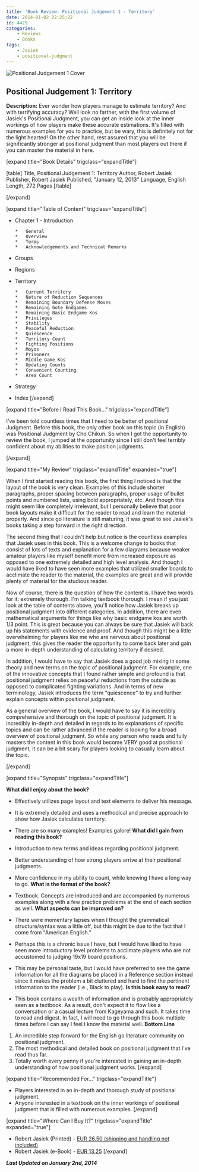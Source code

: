 ```yaml
---
title: 'Book Review: Positional Judgement 1 - Territory'
date: 2014-01-02 22:25:22
id: 4429
categories:
	- Reviews
	- Books
tags:
	- Jasiek
	- positional-judgment
---
```


![Positional Judgement 1 Cover](/images/2014/01/PositionalJudgement_1_Cover_small.png)

## Positional Judgement 1: Territory

**Description:** Ever wonder how players manage to estimate territory? And with terrifying accuracy? Well look no farther, with the first volume of Jasiek's Positional Judgment, you can get an inside look at the inner workings of how players make these accurate estimations. It's filled with numerous examples for you to practice, but be wary, this is definitely not for the light hearted! On the other hand, rest assured that you will be significantly stronger at positional judgment than most players out there if you can master the material in here.

<!--more-->

[expand title="Book Details" trigclass="expandTitle"]

[table]
Title, Positional Judgement 1: Territory
Author, Robert Jasiek
Publisher, Robert Jasiek
Published, "January 12, 2013"
Language, English
Length, 272 Pages
[/table]

[/expand]

[expand title="Table of Content" trigclass="expandTitle"]

*   Chapter 1 - Introduction

		*   General
		*   Overview
		*   Terms
		*   Acknowledgements and Technical Remarks

*   Groups
*   Regions
*   Territory

		*   Current Territory
		*   Nature of Reduction Sequences
		*   Remaining Boundary Defense Moves
		*   Remaining Gote Endgames
		*   Remaining Basic Endgame Kos
		*   Privileges
		*   Stability
		*   Peaceful Reduction
		*   Quiescence
		*   Territory Count
		*   Fighting Positions
		*   Moyos
		*   Prisoners
		*   Middle Game Kos
		*   Updating Counts
		*   Convenient Counting
		*   Area Count

*   Strategy
*   Index
[/expand]

[expand title="Before I Read This Book..." trigclass="expandTitle"]

I've been told countless times that I need to be better of positional Judgment. Before this book, the only other book on this topic (in English) was Positional Judgment by Cho Chikun. So when I got the opportunity to review the book, I jumped at the opportunity since I still don't feel terribly confident about my abilities to make position judgments.

[/expand]

[expand title="My Review" trigclass="expandTitle" expanded="true"]

When I first started reading this book, the first thing I noticed is that the layout of the book is very clean. Examples of this include shorter paragraphs, proper spacing between paragraphs, proper usage of bullet points and numbered lists, using bold appropriately, etc. And though this might seem like completely irrelevant, but I personally believe that poor book layouts make it difficult for the reader to read and learn the material properly. And since go literature is still maturing, it was great to see Jasiek's books taking a step forward in the right direction.

The second thing that I couldn't help but notice is the countless examples that Jasiek uses in this book. This is a welcome change to books that consist of lots of texts and explanation for a few diagrams because weaker amateur players like myself benefit more from increased exposure as opposed to one extremely detailed and high level analysis. And though I would have liked to have seen more examples that utilized smaller boards to acclimate the reader to the material, the examples are great and will provide plenty of material for the studious reader.

Now of course, there is the question of how the content is. I have two words for it: extremely thorough. I'm talking textbook thorough. I mean if you just look at the table of contents above, you'll notice how Jasiek breaks up positional judgment into different categories. In addition, there are even mathematical arguments for things like why basic endgame kos are worth 1/3 point. This is great because you can always be sure that Jasiek will back up his statements with evidence and proof. And though this might be a little overwhelming for players like me who are nervous about positional judgment, this gives the reader the opportunity to come back later and gain a more in-depth understanding of calculating territory if desired.

In addition, I would have to say that Jasiek does a good job mixing in some theory and new terms on the topic of positional judgment. For example, one of the innovative concepts that I found rather simple and profound is that positional judgment relies on peaceful reductions from the outside as opposed to complicated fighting variations. And in terms of new terminology, Jasiek introduces the term "quiescence" to try and further explain concepts within positional judgment.

As a general overview of the book, I would have to say it is incredibly comprehensive and thorough on the topic of positional judgment. It is incredibly in-depth and detailed in regards to its explanations of specific topics and can be rather advanced if the reader is looking for a broad overview of positional judgment. So while any person who reads and fully masters the content in this book would become VERY good at positional judgment, it can be a bit scary for players looking to casually learn about the topic.

[/expand]

[expand title="Synopsis" trigclass="expandTitle"]

**What did I enjoy about the book?**

*   Effectively utilizes page layout and text elements to deliver his message.
*   It is extremely detailed and uses a methodical and precise approach to show how Jasiek calculates territory.
*   There are so many examples! Examples galore!
**What did I gain from reading this book?**

*   Introduction to new terms and ideas regarding positional judgment.
*   Better understanding of how strong players arrive at their positional judgments.
*   More confidence in my ability to count, while knowing I have a long way to go.
**What is the format of the book?**

*   Textbook. Concepts are introduced and are accompanied by numerous examples along with a few practice problems at the end of each section as well.
**What aspects can be improved on?**

*   There were momentary lapses when I thought the grammatical structure/syntax was a little off, but this might be due to the fact that I come from "American English."
*   Perhaps this is a chronic issue I have, but I would have liked to have seen more introductory level problems to acclimate players who are not accustomed to judging 19x19 board positions.
*   This may be personal taste, but I would have preferred to see the game information for all the diagrams be placed in a Reference section instead since it makes the problem a bit cluttered and hard to find the pertinent information to the reader (i.e., Black to play).
**Is this book easy to read?**

*   This book contains a wealth of information and is probably appropriately seen as a textbook. As a result, don't expect it to flow like a conversation or a casual lecture from Kageyama and such. It takes time to read and digest. In fact, I will need to go through this book multiple times before I can say I feel I know the material well.
**Bottom Line**

1.  An incredible step forward for the English go literature community on positional judgment.
2.  The most methodical and detailed book on positional judgment that I've read thus far.
3.  Totally worth every penny if you're interested in gaining an in-depth understanding of how positional judgment works.
[/expand]

[expand title="Recommended For..." trigclass="expandTitle"]

*   Players interested in an in-depth and thorough study of positional judgment.
*   Anyone interested in a textbook on the inner workings of positional judgment that is filled with numerous examples.
[/expand]

[expand title="Where Can I Buy It?" trigclass="expandTitle" expanded="true"]

*   Robert Jasiek (Printed) - [EUR 26.50 (shipping and handling not included)](http://home.snafu.de/jasiek/PositionalJudgement.html)
*   Robert Jasiek (e-Book) - [EUR 13.25](http://home.snafu.de/jasiek/PositionalJudgement.html)
[/expand]

_**Last Updated on January 2nd, 2014**_
